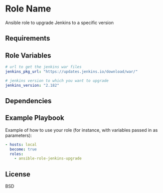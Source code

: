 Role Name
=========

Ansible role to upgrade Jenkins to a specific version

Requirements
------------

Role Variables
--------------

```yaml
# url to get the jenkins war files
jenkins_pkg_url: "https://updates.jenkins.io/download/war/"

# jenkins version to which you want to upgrade
jenkins_version: "2.182"
```

Dependencies
------------
Example Playbook
----------------

Example of how to use your role (for instance, with variables passed in as parameters):
```yaml
- hosts: local
  become: true
  roles:
    - ansible-role-jenkins-upgrade
```
License
-------

BSD

